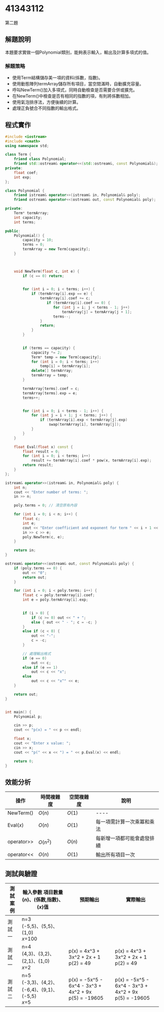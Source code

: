# 41343112
第二題
## 解題說明
本題要求實做一個Polynomial類別，能夠表示輸入，輸出及計算多項式的值。
### 解題策略
- 使用Term結構儲存美一項的資料(係數，指數)。  
- 使用動態陣列termArray儲存所有項目，當空間滿時，自動擴充容量。  
- 呼叫NewTerm()加入多項式，同時自動檢查是否需要合併或擴充。  
- 在NewTerm()中檢查是否有相同的指數的項，有則將係數相加。  
- 使用氣泡排序法，方便後續的計算。  
- 處理正負號合不同指數的輸出格式。  

## 程式實作

```cpp
#include <iostream>
#include <cmath>
using namespace std;

class Term {
    friend class Polynomial;
    friend std::ostream& operator<<(std::ostream&, const Polynomial&);
private:
    float coef; 
    int exp;   
};

class Polynomial {
    friend istream& operator>>(istream& in, Polynomial& poly);
    friend ostream& operator<<(ostream& out, const Polynomial& poly);

private:
    Term* termArray;
    int capacity;
    int terms;

public:
    Polynomial() {
        capacity = 10;
        terms = 0;
        termArray = new Term[capacity];
    }

 

    void NewTerm(float c, int e) {
        if (c == 0) return;

       
        for (int i = 0; i < terms; i++) {
            if (termArray[i].exp == e) {
                termArray[i].coef += c;
                   if (termArray[i].coef == 0) {
                      for (int j = i; j < terms - 1; j++)
                          termArray[j] = termArray[j + 1];
                      terms--;
                }
                return;
            }
        }

     
        if (terms == capacity) {
            capacity *= 2;
            Term* temp = new Term[capacity];
            for (int i = 0; i < terms; i++)
                temp[i] = termArray[i];
            delete[] termArray;
            termArray = temp;
        }

        termArray[terms].coef = c;
        termArray[terms].exp = e;
        terms++;


        for (int i = 0; i < terms - 1; i++) {
            for (int j = i + 1; j < terms; j++) {
                if (termArray[i].exp < termArray[j].exp)
                    swap(termArray[i], termArray[j]);
            }
        }
    }

    float Eval(float x) const {
        float result = 0;
        for (int i = 0; i < terms; i++)
            result += termArray[i].coef * pow(x, termArray[i].exp);
        return result;
    }
};

istream& operator>>(istream& in, Polynomial& poly) {
    int n;
    cout << "Enter number of terms: ";
    in >> n;

    poly.terms = 0; // 清空原有內容

    for (int i = 0; i < n; i++) {
        float c;
        int e;
        cout << "Enter coefficient and exponent for term " << i + 1 << ": ";
        in >> c >> e;
        poly.NewTerm(c, e);
    }

    return in;
}

ostream& operator<<(ostream& out, const Polynomial& poly) {
    if (poly.terms == 0) {
        out << "0";
        return out;
    }

    for (int i = 0; i < poly.terms; i++) {
        float c = poly.termArray[i].coef;
        int e = poly.termArray[i].exp;

       
        if (i > 0) {
            if (c >= 0) out << " + ";
            else { out << " - "; c = -c; }
        }
        else if (c < 0) {
            out << "-";
            c = -c;
        }

        // 處理輸出格式
        if (e == 0)
            out << c;
        else if (e == 1)
            out << c << "x";
        else
            out << c << "x^" << e;
    }

    return out;
}


int main() {
    Polynomial p;

    cin >> p;       
    cout << "p(x) = " << p << endl; 

    float x;
    cout << "Enter x value: ";
    cin >> x;
    cout << "p(" << x << ") = " << p.Eval(x) << endl;

    return 0;
}
```
## 效能分析
|操作       |時間複雜度|空間複雜度|說明|
|-----------|--------|----------|----|
|NewTerm()  |$O(n)$  |$O(1)$    |----|
|Eval($x$)  |$O(n)$  |$O(1)$    |每一項需計算一次乘冪和乘法|
|operator>> |$O(n^2)$|$O(n)$    |每新增一項都可能會處發排續|
|operator<< |$O(n)$  |$O(1)$    |輸出所有項目一次|

## 測試與驗證
|測試案例|輸入參數 項目數量($n$)、(係數,指數)、($x$)值|預期輸出|實際輸出|
|-------|---------------------------------|-------|-------|
|測試一 |n=3<br>(-5,5)、(5,5)、(1,0)<br>$x$=100|
|測試一 |n=4<br>(4,3)、(3,2)、(2,1)、(1,0)<br>$x$=2|p(x) = 4x^3 + 3x^2 + 2x + 1<br>p(2) = 49|p(x) = 4x^3 + 3x^2 + 2x + 1<br>p(2) = 49|
|測試二 |n=5<br>(-3,3)、(4,2)、(-6,4)、(9,1)、(-5,5)<br>$x$=5|p(x) = -5x^5 - 6x^4 - 3x^3 + 4x^2 + 9x<br>p(5) = -19605|p(x) = -5x^5 - 6x^4 - 3x^3 + 4x^2 + 9x<br>p(5) = -19605|
